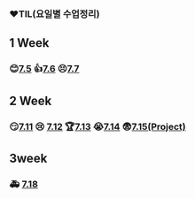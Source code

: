 ### ❤TIL(요일별 수업정리)

## 1 Week

### 😊[7.5](./1week/7.5/table.md)             👍[7.6](./1week/7.6/table.md)           😣[7.7](./1week/7.7/7.7_Theory.md)



## 2 Week

### 😏[7.11](./2week/7.11_Theory.md)         😢 [7.12](./2week/7.12_Theory.md)        🏆[7.13](./2week/7.13_Theory.md)      😭[7.14](./2week/7.14_Theory.md)     😨[7.15(Project)](https://github.com/suyoung049/01-PJT-01)



## 3week

### 🚑 [7.18](./3week/7.18_Theory.md)
